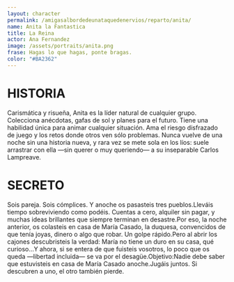 ```yaml
---
layout: character
permalink: /amigasalbordedeunataquedenervios/reparto/anita/
name: Anita la Fantastica
title: La Reina
actor: Ana Fernandez 
image: /assets/portraits/anita.png
frase: Hagas lo que hagas, ponte bragas.
color: "#BA2362"
---
```


# HISTORIA

Carismática y risueña, Anita es la líder natural de cualquier grupo. Colecciona anécdotas, gafas de sol y planes para el futuro. Tiene una habilidad única para animar cualquier situación. Ama el riesgo disfrazado de juego y los retos donde otros ven sólo problemas. Nunca vuelve de una noche sin una historia nueva, y rara vez se mete sola en los líos: suele arrastrar con ella —sin querer o muy queriendo— a su inseparable Carlos Lampreave.

# SECRETO

Sois pareja. Sois cómplices. Y anoche os pasasteis tres pueblos.Lleváis tiempo sobreviviendo como podéis. Cuentas a cero, alquiler sin pagar, y muchas ideas brillantes que siempre terminan en desastre.Por eso, la noche anterior, os colasteis en casa de María Casado, la duquesa, convencidos de que tenía joyas, dinero o algo que robar. Un golpe rápido.Pero al abrir los cajones descubristeis la verdad: María no tiene un duro en su casa, qué curioso…Y ahora, si se entera de que fuisteis vosotros, lo poco que os queda —libertad incluida— se va por el desagüe.Objetivo:Nadie debe saber que estuvisteis en casa de María Casado anoche.Jugáis juntos. Si descubren a uno, el otro también pierde.

